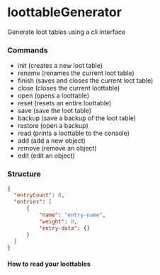 # loottableGenerator 

Generate loot tables using a cli interface

### Commands

* init (creates a new loot table)
* rename (renames the current loot table)
* finish (saves and closes the current loot table)
* close (closes the current loottable)
* open (opens a loottable)
* reset (resets an entire loottable)
* save (save the loot table)
* backup (save a backup of the loot table)
* restore (open a backup)
* read (prints a loottable to the console)
* add (add a new object)
* remove (remove an object)
* edit (edit an object)

### Structure

```json
{
  "entryCount": 0,
  "entries": [
      {
          "name": "entry-name",
          "weight": 0,
          "entry-data": {}
      }
  ]
}
```

#### How to read your loottables
